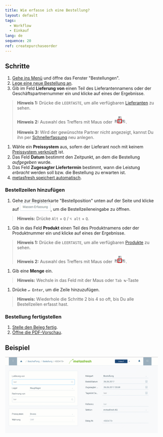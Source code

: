 ```yaml
---
title: Wie erfasse ich eine Bestellung?
layout: default
tags:
  - Workflow
  - Einkauf
lang: de
sequence: 20
ref: createpurchaseorder
---
```


## Schritte
1. [Gehe ins Menü](Menu) und öffne das Fenster "Bestellungen".
1. [Lege eine neue Bestellung an](Neuer_Datensatz_Fenster_Webui).
1. Gib im Feld **Lieferung von** einen Teil des Lieferantennamens oder der Geschäftspartnernummer ein und klicke auf eines der Ergebnisse.
 >**Hinweis 1:** Drücke die `LEERTASTE`, um alle verfügbaren [Lieferanten](Neuer_Geschaeftspartner_Lieferant) zu sehen.<br><br>
 >**Hinweis 2:** Auswahl des Treffers mit Maus oder ![](assets/Workflow_Auftrag_Bis_Rechnung_WebUI-73797.png).<br><br>
 >**Hinweis 3:** Wird der gewünschte Partner nicht angezeigt, kannst Du ihn per [Schnellerfassung](Neuer_Geschaeftspartner_Schnellerfassung) neu anlegen.

1. Wähle ein **Preissystem** aus, sofern der Lieferant noch mit keinem [Preissystem verknüpft](Zuweisung_Preise_Partner) ist.
1. Das Feld **Datum** bestimmt den Zeitpunkt, an dem die Bestellung *aufgegeben* wurde.
1. Das Feld **Zugesagter Liefertermin** bestimmt, wann die Leistung *erbracht* werden soll bzw. die Bestellung zu erwarten ist.
1. [metasfresh speichert automatisch](Speicheranzeige).

### Bestellzeilen hinzufügen
1. Gehe zur Registerkarte "Bestellposition" unten auf der Seite und klicke auf ![](assets/Massen_Erfassung_Button.png), um die Bestellzeileneingabe zu öffnen.
 >**Hinweis:** Drücke `Alt` + `Q` / `⌥ alt` + `Q`.

1. Gib in das Feld **Produkt** einen Teil des Produktnamens oder der Produktnummer ein und klicke auf eines der Ergebnisse.
 >**Hinweis 1:** Drücke die `LEERTASTE`, um alle verfügbaren [Produkte](NeuesProdukt) zu sehen.<br><br>
 >**Hinweis 2:** Auswahl des Treffers mit Maus oder ![](assets/Workflow_Auftrag_Bis_Rechnung_WebUI-73797.png).

1. Gib eine **Menge** ein.
 >**Hinweis:** Wechsle in das Feld mit der Maus oder `Tab ↹`-Taste

1. Drücke `↵ Enter`, um die Zeile hinzuzufügen.
 >**Hinweis:** Wiederhole die Schritte 2 bis 4 so oft, bis Du alle Bestellzeilen erfasst hast.

### Bestellung fertigstellen
1. [Stelle den Beleg fertig](BelegverarbeitungFertigstellen).
1. [Öffne die PDF-Vorschau](PDFVorschau).

## Beispiel
![](assets/NeueBestellung.gif)
